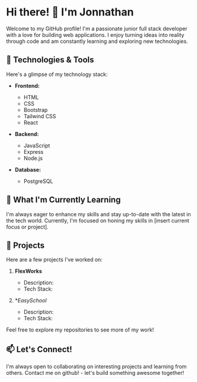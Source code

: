 # Hi there! 👋 I'm Jonnathan

Welcome to my GitHub profile! I'm a passionate junior full stack developer with a love for building web applications. I enjoy turning ideas into reality through code and am constantly learning and exploring new technologies.

## 🔧 Technologies & Tools

Here's a glimpse of my technology stack:

- **Frontend:**
  - HTML
  - CSS
  - Bootstrap
  - Tailwind CSS
  - React

- **Backend:**
  - JavaScript
  - Express
  - Node.js

- **Database:**
  - PostgreSQL

## 🌱 What I'm Currently Learning

I'm always eager to enhance my skills and stay up-to-date with the latest in the tech world. Currently, I'm focused on honing my skills in [insert current focus or project].

## 🚀 Projects

Here are a few projects I've worked on:

1. **FlexWorks**
   - Description: 
   - Tech Stack: 

2. **EasySchool*
   - Description: 
   - Tech Stack:

Feel free to explore my repositories to see more of my work!

## 📫 Let's Connect!

I'm always open to collaborating on interesting projects and learning from others. Contact me on github! - let's build something awesome together!
